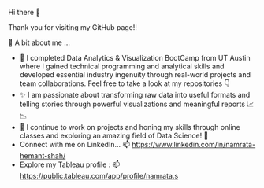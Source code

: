 
Hi there 👋

Thank you for visiting my GitHub page!! 

👀 A bit about me …
- 🌱 I completed Data Analytics & Visualization BootCamp from UT Austin where I gained technical programming and analytical skills and developed essential industry ingenuity through real-world projects and team collaborations. Feel free to take a look at my repositories 👇
- ✨ I am passionate about transforming raw data into useful formats and telling stories through powerful visualizations and meaningful reports 📈📉
- 💞️ I continue to work on projects and honing my skills through online classes and exploring an amazing field of Data Science! 🧐
- Connect with me on LinkedIn...
📫 https://www.linkedin.com/in/namrata-hemant-shah/
- Explore my Tableau profile :
📫 https://public.tableau.com/app/profile/namrata.s
